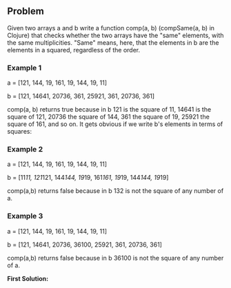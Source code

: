 ## Problem

Given two arrays a and b write a function comp(a, b) (compSame(a, b) in Clojure) that checks whether the two arrays have the "same" elements, with the same multiplicities. "Same" means, here, that the elements in b are the elements in a squared, regardless of the order.


### Example 1

a = [121, 144, 19, 161, 19, 144, 19, 11]  

b = [121, 14641, 20736, 361, 25921, 361, 20736, 361]

comp(a, b) returns true because in b 121 is the square of 11, 14641 is the square of 121, 20736 the square of 144, 361 the square of 19, 25921 the square of 161, and so on. It gets obvious if we write b's elements in terms of squares:

### Example 2

a = [121, 144, 19, 161, 19, 144, 19, 11] 

b = [11*11, 121*121, 144*144, 19*19, 161*161, 19*19, 144*144, 19*19]

comp(a,b) returns false because in b 132 is not the square of any number of a.

### Example 3

a = [121, 144, 19, 161, 19, 144, 19, 11] 
 
b = [121, 14641, 20736, 36100, 25921, 361, 20736, 361]

comp(a,b) returns false because in b 36100 is not the square of any number of a.

**First Solution:**
```python
    
```
